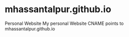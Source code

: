 # mhassantalpur.github.io
Personal Website
My personal Website CNAME points to mhassantalpur.github.io

